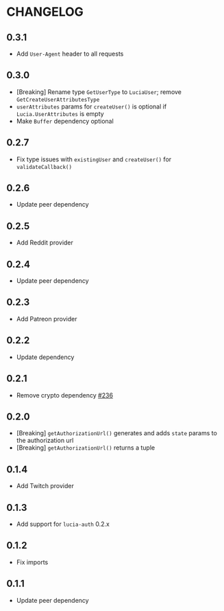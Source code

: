 # CHANGELOG

## 0.3.1

- Add `User-Agent` header to all requests

## 0.3.0

- [Breaking] Rename type `GetUserType` to `LuciaUser`; remove `GetCreateUserAttributesType`
- `userAttributes` params for `createUser()` is optional if `Lucia.UserAttributes` is empty
- Make `Buffer` dependency optional

## 0.2.7

- Fix type issues with `existingUser` and `createUser()` for `validateCallback()`

## 0.2.6

- Update peer dependency

## 0.2.5

- Add Reddit provider

## 0.2.4

- Update peer dependency

## 0.2.3

- Add Patreon provider

## 0.2.2

- Update dependency

## 0.2.1

- Remove crypto dependency [#236](https://github.com/pilcrowOnPaper/lucia-auth/issues/236)

## 0.2.0

- [Breaking] `getAuthorizationUrl()` generates and adds `state` params to the authorization url
- [Breaking] `getAuthorizationUrl()` returns a tuple

## 0.1.4

- Add Twitch provider

## 0.1.3

- Add support for `lucia-auth` 0.2.x

## 0.1.2

- Fix imports

## 0.1.1

- Update peer dependency
